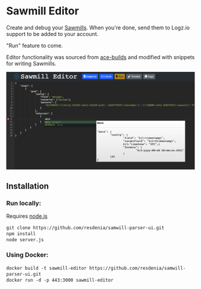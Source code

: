 # Sawmill Editor

Create and debug your [Sawmills](https://github.com/logzio/sawmill). When you're done, send them to Logz.io support to be added to your account.

"Run" feature to come.

Editor functionality was sourced from [ace-builds](https://github.com/ajaxorg/ace-builds) and modified with snippets for writing Sawmills.

![screenshot](screenshot1.png)

## Installation

### Run locally:

Requires [node.js](https://nodejs.org/en/)

```
git clone https://github.com/resdenia/samwill-parser-ui.git
npm install
node server.js
```

### Using Docker:

```
docker build -t sawmill-editor https://github.com/resdenia/samwill-parser-ui.git
docker run -d -p 443:3000 sawmill-editor
```

